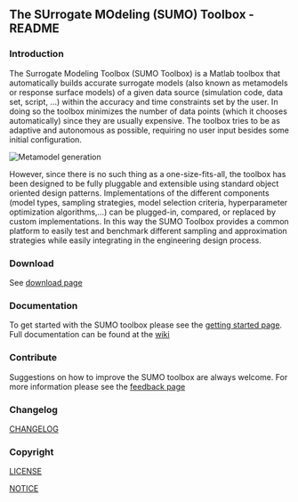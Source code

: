 ## The SUrrogate MOdeling (SUMO) Toolbox - README

### Introduction

The Surrogate Modeling Toolbox (SUMO Toolbox) is a Matlab toolbox that automatically builds accurate surrogate models (also known as metamodels or response surface models) of a given data source (simulation code, data set, script, ...) within the accuracy and time constraints set by the user. In doing so the toolbox minimizes the number of data points (which it chooses automatically) since they are usually expensive. The toolbox tries to be as adaptive and autonomous as possible, requiring no user input besides some initial configuration.

![Metamodel generation](http://sumowiki.intec.ugent.be/images/thumb/8/82/Metamodel-generation.png/500px-Metamodel-generation.png "SUMO-Toolbox : Generating an approximation for a reference model")

However, since there is no such thing as a one-size-fits-all, the toolbox has been designed to be fully pluggable and extensible using standard object oriented design patterns. Implementations of the different components (model types, sampling strategies, model selection criteria, hyperparameter optimization algorithms,...) can be plugged-in, compared, or replaced by custom implementations. In this way the SUMO Toolbox provides a common platform to easily test and benchmark different sampling and approximation strategies while easily integrating in the engineering design process.

### Download

See [download page](http://sumowiki.intec.ugent.be/index.php/Downloading)

### Documentation

To get started with the SUMO toolbox please see the [getting started page](http://sumowiki.intec.ugent.be/index.php/Running#Getting_started).
Full documentation can be found at the [wiki](http://sumowiki.intec.ugent.be)

### Contribute

Suggestions on how to improve the SUMO toolbox are always welcome. For more information please see
the [feedback page](http://sumowiki.intec.ugent.be/index.php/Feedback)

### Changelog

[CHANGELOG](CHANGELOG.txt)

### Copyright

[LICENSE](LICENSE.txt)

[NOTICE](NOTICE.txt)
